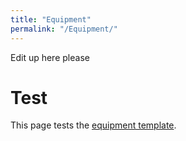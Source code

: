 ```yaml
---
title: "Equipment"
permalink: "/Equipment/"
---
```


Edit up here please

# Test

This page tests the [equipment template](Template:equipment "wikilink").